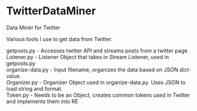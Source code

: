 # TwitterDataMiner
Data Miner for Twitter

Various tools I use to get data from Twitter.

getposts.py - Accesses twitter API and streams posts from a twitter page  
Listener.py - Listener Object that takes in Stream Listener, used in getposts.py  
organize-data.py - Input filename, organizes the data based on JSON dict-value.  
Organizer.py - Organizer Object used  in organize-data.py. Uses JSON to load string and format.  
Token.py - Needs to be an Object, creates common tokens used in Twitter and implements them into RE  
